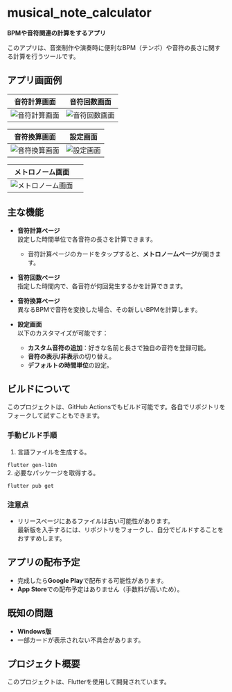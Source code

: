 # musical_note_calculator

**BPMや音符関連の計算をするアプリ**

このアプリは、音楽制作や演奏時に便利なBPM（テンポ）や音符の長さに関する計算を行うツールです。

## アプリ画面例
| 音符計算画面 | 音符回数画面 |
| --- | --- |
| ![音符計算画面](https://github.com/user-attachments/assets/1044b4ce-ab2c-4f53-ae85-f30f5cc53e89) | ![音符回数画面](https://github.com/user-attachments/assets/393343ff-236a-4e67-8b15-b2fe7fb935d8) |

| 音符換算画面 | 設定画面 |
| --- | --- |
| ![音符換算画面](https://github.com/user-attachments/assets/957122b0-5773-4652-b27c-d6083a99a985) | ![設定画面](https://github.com/user-attachments/assets/985dfaee-a90d-426c-a5c7-287c947d48f7) |

| メトロノーム画面 |  |
| --- | --- |
| ![メトロノーム画面](https://github.com/user-attachments/assets/9602d4f8-51a3-4e98-b79d-3fd1302cd203) | |

## 主な機能
- **音符計算ページ**  
  設定した時間単位で各音符の長さを計算できます。  
  - 音符計算ページのカードをタップすると、**メトロノームページ**が開きます。

- **音符回数ページ**  
  指定した時間内で、各音符が何回発生するかを計算できます。

- **音符換算ページ**  
  異なるBPMで音符を変換した場合、その新しいBPMを計算します。

- **設定画面**  
  以下のカスタマイズが可能です：  
  - **カスタム音符の追加**：好きな名前と長さで独自の音符を登録可能。  
  - **音符の表示/非表示**の切り替え。  
  - **デフォルトの時間単位**の設定。

## ビルドについて
このプロジェクトは、GitHub Actionsでもビルド可能です。各自でリポジトリをフォークして試すこともできます。

### 手動ビルド手順
1. 言語ファイルを生成する。

`flutter gen-l10n` <br>
2. 必要なパッケージを取得する。

`flutter pub get`

### 注意点
- リリースページにあるファイルは古い可能性があります。  
最新版を入手するには、リポジトリをフォークし、自分でビルドすることをおすすめします。

## アプリの配布予定
- 完成したら**Google Play**で配布する可能性があります。
- **App Store**での配布予定はありません（手数料が高いため）。

## 既知の問題
- **Windows版**  
- 一部カードが表示されない不具合があります。

## プロジェクト概要
このプロジェクトは、Flutterを使用して開発されています。